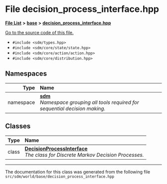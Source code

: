 
# File decision\_process\_interface.hpp

<link rel="stylesheet" href="https://cdnjs.cloudflare.com/ajax/libs/KaTeX/0.5.1/katex.min.css">
<link rel="stylesheet" href="https://cdn.jsdelivr.net/github-markdown-css/2.2.1/github-markdown.css"/>



[**File List**](files.md) **>** [**base**](dir_f82058e37a1f60b84f8487517c6ff983.md) **>** [**decision\_process\_interface.hpp**](decision__process__interface_8hpp.md)

[Go to the source code of this file.](decision__process__interface_8hpp_source.md)



* `#include <sdm/types.hpp>`
* `#include <sdm/core/state/state.hpp>`
* `#include <sdm/core/action/action.hpp>`
* `#include <sdm/core/distribution.hpp>`









## Namespaces

| Type | Name |
| ---: | :--- |
| namespace | [**sdm**](namespacesdm.md) <br>_Namespace grouping all tools required for sequential decision making._  |

## Classes

| Type | Name |
| ---: | :--- |
| class | [**DecisionProcessInterface**](classsdm_1_1DecisionProcessInterface.md) <br>_The class for Discrete Markov Decision Processes._  |














------------------------------
The documentation for this class was generated from the following file `src/sdm/world/base/decision_process_interface.hpp`